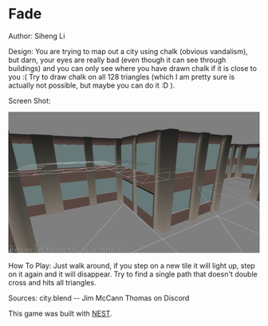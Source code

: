 # Fade

Author: Siheng Li

Design: You are trying to map out a city using chalk (obvious vandalism),
but darn, your eyes are really bad (even though it can see through buildings)
and you can only see where you have drawn chalk if it is close to you :(
Try to draw chalk on all 128 triangles (which I am pretty sure is actually not possible, but maybe you can do it :D ).

Screen Shot:

![Screen Shot](screenshot.png)

How To Play:
Just walk around, if you step on a new tile it will light up,
step on it again and it will disappear. Try to find a single path
that doesn't double cross and hits all triangles.

Sources: 
 city.blend -- Jim McCann
 Thomas on Discord

This game was built with [NEST](NEST.md).

